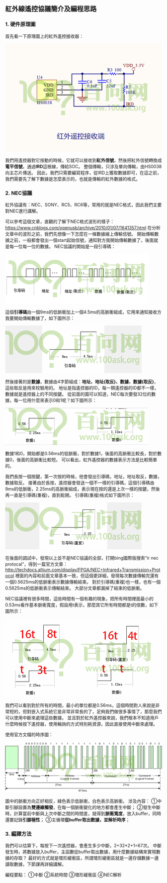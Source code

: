 ## 紅外線遙控協議簡介及編程思路 

### 1. 硬件原理圖

首先看一下原理圖上的紅外遙控接收器：

![](pic/03_one_wire/23_hs0038_sch.png)

我們用遙控器對它按動的時候，它就可以接收到**紅外信號**，然後把紅外信號轉換成**電平信號**，通過**IRD**這根線，傳給SOC。
整個傳輸，只涉及單向傳輸，由HS0038向主芯片傳送。
因此，我們只需要編寫程序，從IRD上獲取數據即可，在這之前，我們需要先了解下數據是怎麼表示的，也就是傳輸的紅外數據的格式。

### 2. NEC協議

紅外協議有：NEC、SONY、RC5、RC6等，常用的就是NEC格式，因此我們主要對NEC進行講解。

可以參考這個文章，直觀的了解下NEC格式波形的樣子：https://www.cnblogs.com/openusb/archive/2010/01/07/1641357.html
在分析文章中的波形之前，我們先想像一下怎麼在一條數據線上傳輸信號。
開始傳輸數據之前，一般都會發出一個start起始信號，通知對方我開始傳輸數據了，後面就是每一位每一位的數據。
NEC協議的開始是一段引導碼：

![](pic/03_one_wire/24_nec_format.png)

這個**引導碼**由一個9ms的低脈衝加上一個4.5ms的高脈衝組成，它用來通知接收方我要開始傳輸數據了，如下圖所示：

![](pic/03_one_wire/25_nec_pre.png)

然後接著的是**數據**，數據由4字節組成：**地址、地址(取反)、數據、數據(取反)**，這些取反是用來校驗用的。
地址是指遙控器的ID，每一類遙控器的ID都不一樣，數據就是遙控器上的不同按鍵。
從前面的圖可以知道，NEC每次要發32位的數據，每一位用什麼來表示0和1呢？如下圖所示：

![](pic/03_one_wire/26_nec_data.png)

數據1和0，開始都是0.56ms的低脈衝，對於數據1，後面的高脈衝比較長，對於數據0，後面的高脈衝比較短。
可以看出，紅外遙控器的數據表示方法是比較簡單的。

我們長按一個按鍵，第一次按的時候，他會發出引導碼，地址，地址取反，數據，數據取反。
接著由於長按，遙控器會發送一個不一樣的引導碼，這個引導碼由9ms的低脈衝，2.25ms的高脈衝組成，表示現在按的還是上次一樣的按鍵，然後再一直是引導碼(重複)，直到鬆開。
引導碼(重複)格式如下圖所示：

![](pic/03_one_wire/27_nec_repeat.png)

在後面的調試中，發現以上並不是NEC協議的全部，打開bing國際版搜索“ir nec protocal”，得到一篇官方文章：http://techdocs.altium.com/display/FPGA/NEC+Infrared+Transmission+Protocol
裡面的內容和前面文章基本一致，但這個更詳細，發現每次數據傳輸完還有一個0.5625ms的低脈衝表示數據傳輸結束。
對於引導碼(重複)也一樣，也有一個0.5625ms的低脈衝表示傳輸結束。
大部分文章都漏掉了結束的低脈衝。

NEC協議裡有很多時間，這些時間有一個有趣的現象，把所有時間裡面最小的0.53ms看作基本脈衝寬度，假設用t表示，那麼其它所有時間都是t的倍數，如下圖所示：

![](pic/03_one_wire/28_nec_cmp.png)

我們可以看到對於所有的時間，最小的單位都是0.56ms，這個時間對人來說是非常短的，但對嵌入式系統它是非常非常長的了，足夠我們做很多事情了，那麼我們可以使用中斷來處理這些數據。
並且對於紅外遙控器來說，我們根本不知道用戶什麼時候按下遙控器，使用輪詢的方式特別耗資源，因此直接使用中斷來處理。

使用官方文檔的時序圖：

![](pic/03_one_wire/29_nec_format2.png)

圖中的脈衝方向正好相反，綠色表示低脈衝，白色表示高脈衝。
涉及內容：
①中斷引腳設置為**雙邊緣觸發**，在每一個脈衝變化的地方都會產生中斷；
②發生中斷時，計算當前中斷與上次中斷之間的時間差，就得到**脈衝寬度**，放入buffer，同時還要記錄**引腳極性**；
③主循環**從buffer取出數據，並解析時序**；

### 3. 編譯方法

我們可以估算下，每按下一次遙控器，會產生多少中斷，2+32*2+1=67次。
中斷發生時，將數據放入buffer，主函數從buffer取出數據，用什麼數據結構來實現數據的存取？
最好的方式就是環形緩衝區，所謂環形緩衝區就是一邊存儲數據一邊讀取數據，下節課再詳細講解。

編程要點：
①中斷
②系統時間
③環形緩衝區
④NEC解析